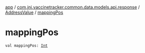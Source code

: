 [app](../../index.md) / [com.jnj.vaccinetracker.common.data.models.api.response](../index.md) / [AddressValue](index.md) / [mappingPos](./mapping-pos.md)

# mappingPos

`val mappingPos: `[`Int`](https://kotlinlang.org/api/latest/jvm/stdlib/kotlin/-int/index.html)